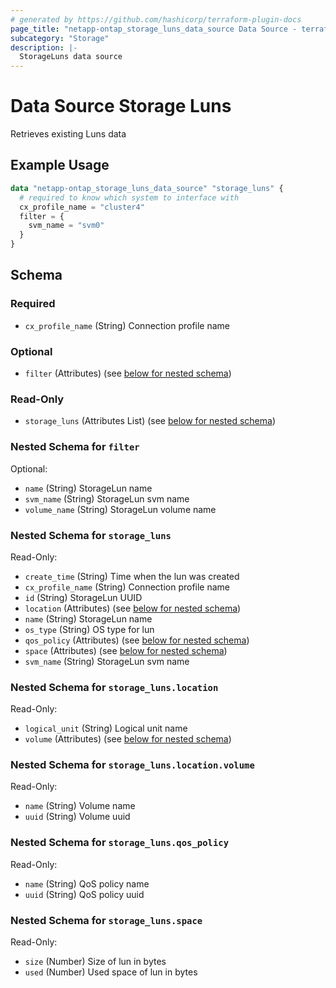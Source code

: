 ```yaml
---
# generated by https://github.com/hashicorp/terraform-plugin-docs
page_title: "netapp-ontap_storage_luns_data_source Data Source - terraform-provider-netapp-ontap"
subcategory: "Storage"
description: |-
  StorageLuns data source
---
```


# Data Source Storage Luns

Retrieves existing Luns data

## Example Usage
```terraform
data "netapp-ontap_storage_luns_data_source" "storage_luns" {
  # required to know which system to interface with
  cx_profile_name = "cluster4"
  filter = {
    svm_name = "svm0"
  }
}
```



<!-- schema generated by tfplugindocs -->
## Schema

### Required

- `cx_profile_name` (String) Connection profile name

### Optional

- `filter` (Attributes) (see [below for nested schema](#nestedatt--filter))

### Read-Only

- `storage_luns` (Attributes List) (see [below for nested schema](#nestedatt--storage_luns))

<a id="nestedatt--filter"></a>
### Nested Schema for `filter`

Optional:

- `name` (String) StorageLun name
- `svm_name` (String) StorageLun svm name
- `volume_name` (String) StorageLun volume name


<a id="nestedatt--storage_luns"></a>
### Nested Schema for `storage_luns`

Read-Only:

- `create_time` (String) Time when the lun was created
- `cx_profile_name` (String) Connection profile name
- `id` (String) StorageLun UUID
- `location` (Attributes) (see [below for nested schema](#nestedatt--storage_luns--location))
- `name` (String) StorageLun name
- `os_type` (String) OS type for lun
- `qos_policy` (Attributes) (see [below for nested schema](#nestedatt--storage_luns--qos_policy))
- `space` (Attributes) (see [below for nested schema](#nestedatt--storage_luns--space))
- `svm_name` (String) StorageLun svm name

<a id="nestedatt--storage_luns--location"></a>
### Nested Schema for `storage_luns.location`

Read-Only:

- `logical_unit` (String) Logical unit name
- `volume` (Attributes) (see [below for nested schema](#nestedatt--storage_luns--location--volume))

<a id="nestedatt--storage_luns--location--volume"></a>
### Nested Schema for `storage_luns.location.volume`

Read-Only:

- `name` (String) Volume name
- `uuid` (String) Volume uuid



<a id="nestedatt--storage_luns--qos_policy"></a>
### Nested Schema for `storage_luns.qos_policy`

Read-Only:

- `name` (String) QoS policy name
- `uuid` (String) QoS policy uuid


<a id="nestedatt--storage_luns--space"></a>
### Nested Schema for `storage_luns.space`

Read-Only:

- `size` (Number) Size of lun in bytes
- `used` (Number) Used space of lun in bytes


